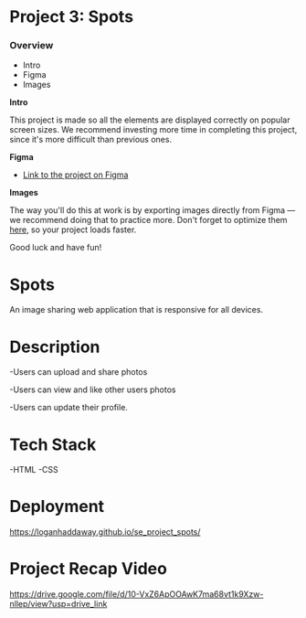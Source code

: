 # Project 3: Spots

### Overview

- Intro
- Figma
- Images

**Intro**

This project is made so all the elements are displayed correctly on popular screen sizes. We recommend investing more time in completing this project, since it's more difficult than previous ones.

**Figma**

- [Link to the project on Figma](https://www.figma.com/file/BBNm2bC3lj8QQMHlnqRsga/Sprint-3-Project-%E2%80%94-Spots?type=design&node-id=2%3A60&mode=design&t=afgNFybdorZO6cQo-1)

**Images**

The way you'll do this at work is by exporting images directly from Figma — we recommend doing that to practice more. Don't forget to optimize them [here](https://tinypng.com/), so your project loads faster.

Good luck and have fun!

# Spots

An image sharing web application that is responsive for all devices.

# Description

-Users can upload and share photos

-Users can view and like other users photos

-Users can update their profile.

# Tech Stack

-HTML
-CSS

# Deployment

https://loganhaddaway.github.io/se_project_spots/

# Project Recap Video

https://drive.google.com/file/d/10-VxZ6ApOOAwK7ma68vt1k9Xzw-nllep/view?usp=drive_link
